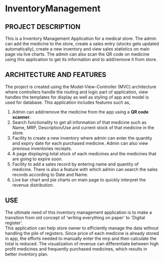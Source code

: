 # InventoryManagement

## PROJECT DESCRIPTION
This is a Inventory Management Application for a medical store. The admin can add the medicine to the store, create a sales entry (stocks gets updated automatically), create a new inventory and view sales statistics on main page via live charts. The admin can also scan the QR code on medicine using this application to get its information and to add/remove it from store.

## ARCHITECTURE AND FEATURES
The project is created using the Model-View-Controller (MVC) architecture where controllers handle the routing and logic part of application, view handles the templates for display as well as styling of app and model is used for database. 
This application includes features such as,
1.  Admin can add/remove the medicine from the app using a **QR code scanner**.
2.  Search functionality to get all information of that medicine such as Name, MRP, Description/Use and current stock of that medicine in the store.
3.  Facility to create a new inventory where admin can enter the quantity and expiry date for each purchased medicine. Admin can also view previous inventories reciepts.
4.  A page displaying total stock of each medicines and the medicines that are going to expire soon.
5.  Facility to add a sales record by entering name and quantity of medicine. There is also a feature with which admin can search the sales records according to Date and Name.
6.  Live bar chart and pie charts on main page to quickly interpret the revenue distribution.

##  USE
The ultimate need of this inventory management application is to make a transition from old concept of 'writing everything on paper' to 'Digital register'.<br/>
This application can help store owner to efficiently manage the data without handling the pile of registers. Since price of each medicine is already stored in app, the efforts needed to manually enter the mrp and then calculate the total is reduced. The visualization of revenue can differentiate between high profit medicines and frequently purchased medicines, which results in better inventory plan.
